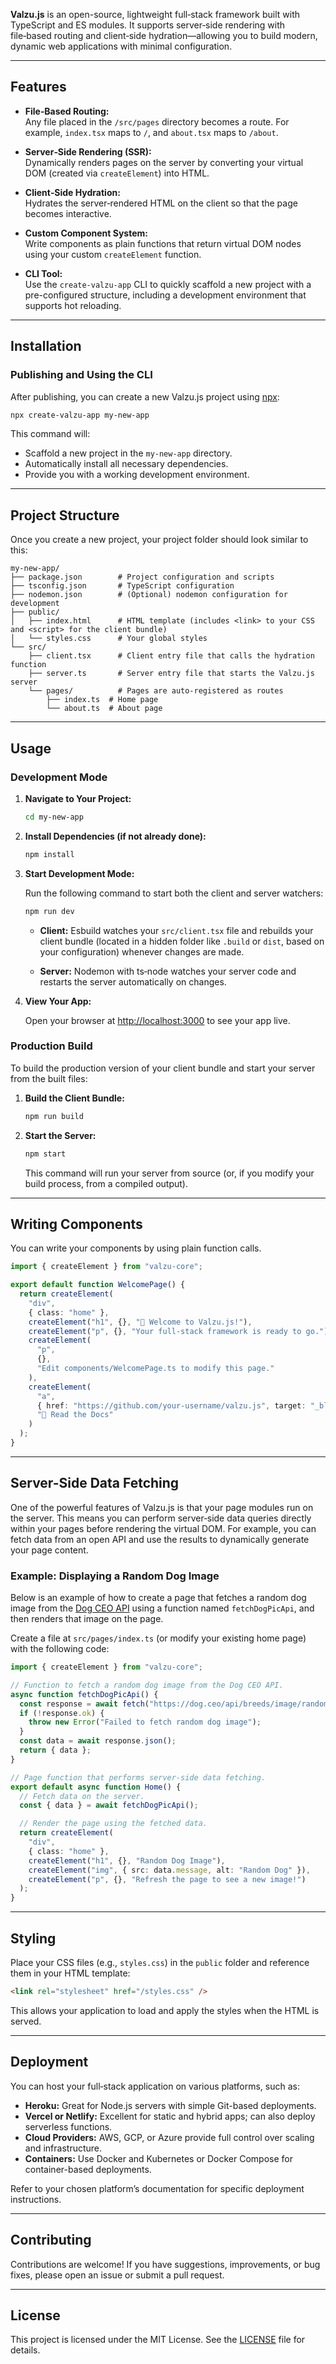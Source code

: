 **Valzu.js** is an open-source, lightweight full‑stack framework built with TypeScript and ES modules. It supports server‑side rendering with file‑based routing and client‑side hydration—allowing you to build modern, dynamic web applications with minimal configuration.

---

## Features

- **File‑Based Routing:**  
  Any file placed in the `/src/pages` directory becomes a route. For example, `index.tsx` maps to `/`, and `about.tsx` maps to `/about`.

- **Server‑Side Rendering (SSR):**  
  Dynamically renders pages on the server by converting your virtual DOM (created via `createElement`) into HTML.

- **Client‑Side Hydration:**  
  Hydrates the server‑rendered HTML on the client so that the page becomes interactive.

- **Custom Component System:**  
  Write components as plain functions that return virtual DOM nodes using your custom `createElement` function.

- **CLI Tool:**  
  Use the `create-valzu-app` CLI to quickly scaffold a new project with a pre-configured structure, including a development environment that supports hot reloading.

---

## Installation

### Publishing and Using the CLI

After publishing, you can create a new Valzu.js project using [npx](https://docs.npmjs.com/cli/v7/commands/npx):

```bash
npx create-valzu-app my-new-app
```

This command will:

- Scaffold a new project in the `my-new-app` directory.
- Automatically install all necessary dependencies.
- Provide you with a working development environment.

---

## Project Structure

Once you create a new project, your project folder should look similar to this:

```plaintext
my-new-app/
├── package.json        # Project configuration and scripts
├── tsconfig.json       # TypeScript configuration
├── nodemon.json        # (Optional) nodemon configuration for development
├── public/
│   ├── index.html      # HTML template (includes <link> to your CSS and <script> for the client bundle)
│   └── styles.css      # Your global styles
└── src/
    ├── client.tsx      # Client entry file that calls the hydration function
    ├── server.ts       # Server entry file that starts the Valzu.js server
    └── pages/          # Pages are auto-registered as routes
        ├── index.ts  # Home page
        └── about.ts  # About page
```

---

## Usage

### Development Mode

1. **Navigate to Your Project:**

   ```bash
   cd my-new-app
   ```

2. **Install Dependencies (if not already done):**

   ```bash
   npm install
   ```

3. **Start Development Mode:**

   Run the following command to start both the client and server watchers:

   ```bash
   npm run dev
   ```

   - **Client:**
     Esbuild watches your `src/client.tsx` file and rebuilds your client bundle (located in a hidden folder like `.build` or `dist`, based on your configuration) whenever changes are made.

   - **Server:**
     Nodemon with ts‑node watches your server code and restarts the server automatically on changes.

4. **View Your App:**

   Open your browser at [http://localhost:3000](http://localhost:3000) to see your app live.

### Production Build

To build the production version of your client bundle and start your server from the built files:

1. **Build the Client Bundle:**

   ```bash
   npm run build
   ```

2. **Start the Server:**

   ```bash
   npm start
   ```

   This command will run your server from source (or, if you modify your build process, from a compiled output).

---

## Writing Components

You can write your components by using plain function calls.

```typescript
import { createElement } from "valzu-core";

export default function WelcomePage() {
  return createElement(
    "div",
    { class: "home" },
    createElement("h1", {}, "🚀 Welcome to Valzu.js!"),
    createElement("p", {}, "Your full-stack framework is ready to go."),
    createElement(
      "p",
      {},
      "Edit components/WelcomePage.ts to modify this page."
    ),
    createElement(
      "a",
      { href: "https://github.com/your-username/valzu.js", target: "_blank" },
      "📖 Read the Docs"
    )
  );
}
```

---

## Server-Side Data Fetching

One of the powerful features of Valzu.js is that your page modules run on the server. This means you can perform server‑side data queries directly within your pages before rendering the virtual DOM. For example, you can fetch data from an open API and use the results to dynamically generate your page content.

### Example: Displaying a Random Dog Image

Below is an example of how to create a page that fetches a random dog image from the [Dog CEO API](https://dog.ceo/dog-api/) using a function named `fetchDogPicApi`, and then renders that image on the page.

Create a file at `src/pages/index.ts` (or modify your existing home page) with the following code:

```typescript
import { createElement } from "valzu-core";

// Function to fetch a random dog image from the Dog CEO API.
async function fetchDogPicApi() {
  const response = await fetch("https://dog.ceo/api/breeds/image/random");
  if (!response.ok) {
    throw new Error("Failed to fetch random dog image");
  }
  const data = await response.json();
  return { data };
}

// Page function that performs server-side data fetching.
export default async function Home() {
  // Fetch data on the server.
  const { data } = await fetchDogPicApi();

  // Render the page using the fetched data.
  return createElement(
    "div",
    { class: "home" },
    createElement("h1", {}, "Random Dog Image"),
    createElement("img", { src: data.message, alt: "Random Dog" }),
    createElement("p", {}, "Refresh the page to see a new image!")
  );
}
```

---

## Styling

Place your CSS files (e.g., `styles.css`) in the `public` folder and reference them in your HTML template:

```html
<link rel="stylesheet" href="/styles.css" />
```

This allows your application to load and apply the styles when the HTML is served.

---

## Deployment

You can host your full‑stack application on various platforms, such as:

- **Heroku:**
  Great for Node.js servers with simple Git-based deployments.
- **Vercel or Netlify:**
  Excellent for static and hybrid apps; can also deploy serverless functions.
- **Cloud Providers:**
  AWS, GCP, or Azure provide full control over scaling and infrastructure.
- **Containers:**
  Use Docker and Kubernetes or Docker Compose for container-based deployments.

Refer to your chosen platform’s documentation for specific deployment instructions.

---

## Contributing

Contributions are welcome! If you have suggestions, improvements, or bug fixes, please open an issue or submit a pull request.

---

## License

This project is licensed under the MIT License. See the [LICENSE](LICENSE.md) file for details.
